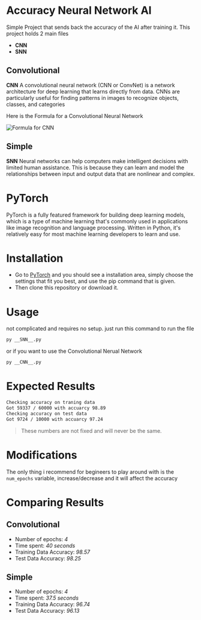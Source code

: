 #  Accuracy Neural Network AI
Simple Project that sends back the accuracy of the AI after training it.
This project holds 2 main files
* __CNN__
* __SNN__

## Convolutional

__CNN__ A convolutional neural network (CNN or ConvNet) is a network architecture for deep learning that learns directly from data. CNNs are particularly useful for finding patterns in images to recognize objects, classes, and categories

Here is the Formula for a Convolutional Neural Network

![Formula for CNN](https://user-images.githubusercontent.com/77110462/228610008-5dadf4ff-4924-4b5c-ab06-3e08a82b1423.png)



## Simple
__SNN__ Neural networks can help computers make intelligent decisions with limited human assistance. This is because they can learn and model the relationships between input and output data that are nonlinear and complex.

# PyTorch
PyTorch is a fully featured framework for building deep learning models,
which is a type of machine learning that's commonly used in applications like image recognition and language processing.
Written in Python, it's relatively easy for most machine learning developers to learn and use.


# Installation 
* Go to [PyTorch](https://pytorch.org/) and you should see a installation area, simply choose the settings that fit you best, and use the pip command that is given.
* Then clone this repository or download it.

# Usage
not complicated and requires no setup.
just run this command to run the file
```bash
py __SNN__.py
```
or if you want to use the Convolutional Nerual Network
```bash
py __CNN__.py
```

# Expected Results

```bash
Checking accuracy on traning data
Got 59337 / 60000 with accuarcy 98.89
Checking accuracy on test data
Got 9724 / 10000 with accuarcy 97.24
```

>These numbers are not fixed and will never be the same.

# Modifications

The only thing i recommend for begineers to play around with is the
`num_epochs` variable, increase/decrease and it will affect the accuracy  


# Comparing Results

## Convolutional
* Number of epochs: *4*
* Time spent: *40 seconds*
* Training Data Accuracy: *98.57*
* Test Data Accuracy: *98.25*

## Simple
* Number of epochs: *4*
* Time spent: *37.5 seconds*
* Training Data Accuracy: *96.74*
* Test Data Accuracy: *96.13*

